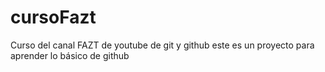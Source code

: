 # cursoFazt
Curso del canal  FAZT de youtube de git y github
este es un proyecto para aprender lo básico de github
